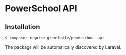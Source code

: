# PowerSchool API

## Installation

```
$ composer require grantholle/powerschool-api
```

The package will be automatically discovered by Laravel.
